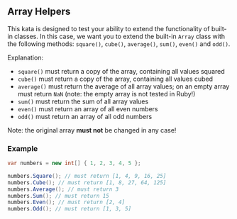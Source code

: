 ﻿## Array Helpers

This kata is designed to test your ability to extend the functionality of built-in classes. In this case, we want you to extend the built-in `Array` class with the following methods: `square()`, `cube()`, `average()`, `sum()`, `even()` and `odd()`.

Explanation:

* `square()` must return a copy of the array, containing all values squared
* `cube()` must return a copy of the array, containing all values cubed
* `average()` must return the average of all array values; on an empty array must return `NaN` (note: the empty array is not tested in Ruby!)
* `sum()` must return the sum of all array values
* `even()` must return an array of all even numbers
* `odd()` must return an array of all odd numbers

Note: the original array **must not** be changed in any case!

### Example

```csharp
var numbers = new int[] { 1, 2, 3, 4, 5 };

numbers.Square(); // must return [1, 4, 9, 16, 25]
numbers.Cube(); // must return [1, 8, 27, 64, 125]
numbers.Average(); // must return 3
numbers.Sum(); // must return 15
numbers.Even(); // must return [2, 4]
numbers.Odd(); // must return [1, 3, 5]
```